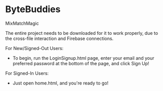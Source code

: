 # ByteBuddies
MixMatchMagic

The entire project needs to be downloaded for it to work properly, due to the cross-file interaction and Firebase connections. 

For New/Signed-Out Users: 
- To begin, run the LoginSignup.html page, enter your email and your preferred password at the bottom of the page, and click Sign Up!

For Signed-In Users: 
- Just open home.html, and you're ready to go!
